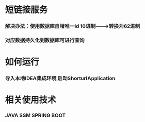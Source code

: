 # 短链接服务
### 解决办法：使用数据库自增唯一id 10进制--->转换为62进制
### 对应数据持久化到数据库可进行查询

# 如何运行 
### 导入本地IDEA集成环境 启动ShorturlApplication

# 相关使用技术
### JAVA SSM SPRING BOOT
